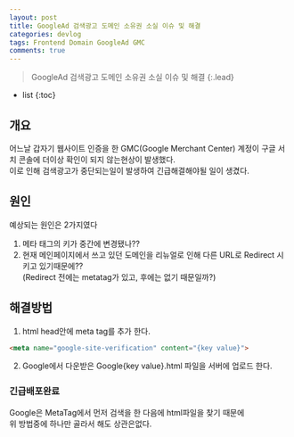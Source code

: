 ```yaml
---
layout: post
title: GoogleAd 검색광고 도메인 소유권 소실 이슈 및 해결
categories: devlog
tags: Frontend Domain GoogleAd GMC
comments: true
---
```


> GoogleAd 검색광고 도메인 소유권 소실 이슈 및 해결
{:.lead}
* list
{:toc}

## 개요
어느날 갑자기 웹사이트 인증을 한 GMC(Google Merchant Center) 계정이 구글 서치 콘솔에 더이상 확인이 되지 않는현상이 발생했다.  
이로 인해 검색광고가 중단되는일이 발생하여 긴급해결해야될 일이 생겼다.

## 원인
예상되는 원인은 2가지였다 
1. 메타 태그의 키가 중간에 변경됐나??
2. 현재 메인페이지에서 쓰고 있던 도메인을 리뉴얼로 인해 다른 URL로 Redirect 시키고 있기때문에??  
(Redirect 전에는 metatag가 있고, 후에는 없기 때문일까?)  

## 해결방법
1. html head안에 meta tag를 추가 한다.  
```html
<meta name="google-site-verification" content="{key value}">
```  
  
2. Google에서 다운받은 Google{key value}.html 파일을 서버에 업로드 한다.

### 긴급배포완료
Google은 MetaTag에서 먼저 검색을 한 다음에 html파일을 찾기 때문에  
위 방법중에 하나만 골라서 해도 상관은없다. 


